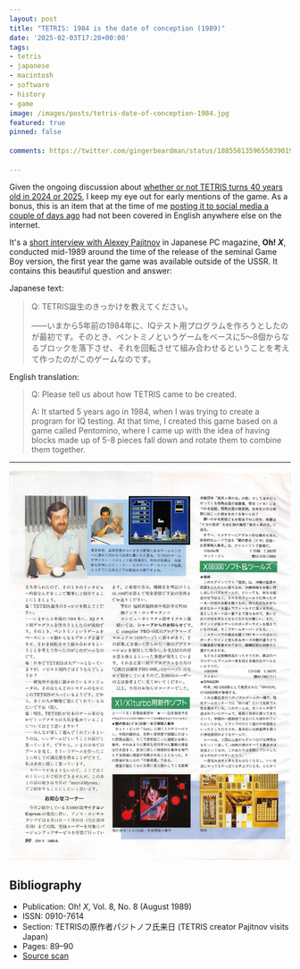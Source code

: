 ```yaml
---
layout: post
title: "TETRIS: 1984 is the date of conception (1989)"
date: '2025-02-03T17:20+00:00'
tags:
- tetris
- japanese
- macintosh
- software
- history
- game
image: /images/posts/tetris-date-of-conception-1984.jpg
featured: true
pinned: false

comments: https://twitter.com/gingerbeardman/status/1885581359655039019

---
```


Given the ongoing discussion about [whether or not TETRIS turns 40 years old in 2024 or 2025](https://www.timeextension.com/news/2024/06/anniversary-is-tetris-really-40-this-year), I keep my eye out for early mentions of the game. As a bonus, this is an item that at the time of me [posting it to social media a couple of days ago](https://twitter.com/gingerbeardman/status/1885581359655039019) had not been covered in English anywhere else on the internet.

It's a [short interview with Alexey Pajitnov](https://archive.org/details/OhX_1989-08/page/n91/mode/1up) in Japanese PC magazine, **Oh! *X***, conducted mid-1989 around the time of the release of the seminal Game Boy version, the first year the game was available outside of the USSR. It contains this beautiful question and answer:

Japanese text:

> Q: TETRIS誕生のきっかけを教えてください。
>
> ——いまから5年前の1984年に、IQテスト用プログラムを作ろうとしたのが最初です。そのとき、ペントミノというゲームをベースに5～8個からなるブロックを落下させ、それを回転させて組み合わせるということを考えて作ったのがこのゲームなのです。

English translation:

> Q: Please tell us about how TETRIS came to be created.
>
> A: It started 5 years ago in 1984, when I was trying to create a program for IQ testing. At that time, I created this game based on a game called Pentomino, where I came up with the idea of having blocks made up of 5-8 pieces fall down and rotate them to combine them together.

----

![IMG](/images/posts/tetris-date-of-conception-1984.jpg)

## Bibliography

- Publication: Oh! *X*, Vol. 8, No. 8 (August 1989)
- ISSN: 0910-7614
- Section: TETRISの原作者パジトノフ氏来日 (TETRIS creator Pajitnov visits Japan)
- Pages: 89–90
- [Source scan](https://archive.org/details/OhX_1989-08/page/n91/mode/1up)
